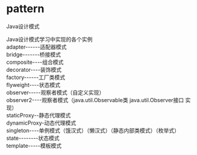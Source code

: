 # pattern
Java设计模式   

Java设计模式学习中实现的各个实例  
adapter------适配器模式  
bridge-------桥接模式  
composite----组合模式  
decorator----装饰模式  
factory------工厂类模式  
flyweight----状态模式  
observer-----观察者模式（自定义实现）  
observer2----观察者模式（java.util.Observable类  java.util.Observer接口 实现）  
staticProxy--静态代理模式  
dynamicProxy-动态代理模式  
singleton----单例模式（饿汉式）（懒汉式）（静态内部类模式）（枚举式）  
state--------状态模式  
template-----模板模式  

